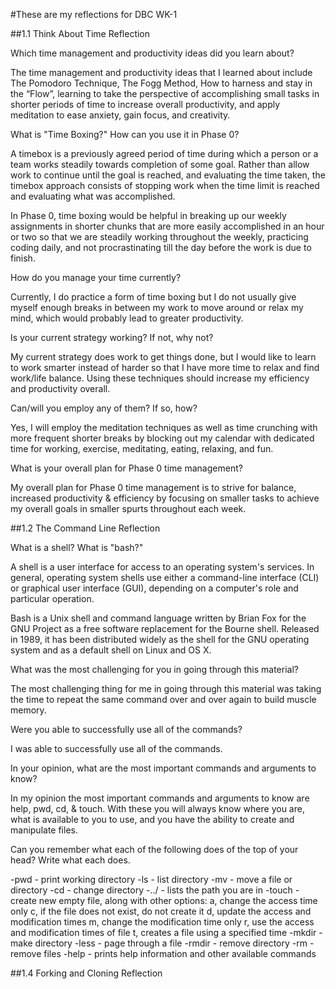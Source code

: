 #These are my reflections for DBC WK-1

##1.1 Think About Time Reflection

Which time management and productivity ideas did you learn about?

The time management and productivity ideas that I learned about include The Pomodoro Technique, The Fogg Method, How to harness and stay in the “Flow”, learning to take the perspective of accomplishing small tasks in shorter periods of time to increase overall productivity, and apply meditation to ease anxiety, gain focus, and creativity.


What is "Time Boxing?" How can you use it in Phase 0?

A timebox is a previously agreed period of time during which a person or a team works steadily towards completion of some goal. Rather than allow work to continue until the goal is reached, and evaluating the time taken, the timebox approach consists of stopping work when the time limit is reached and evaluating what was accomplished.

In Phase 0, time boxing would be helpful in breaking up our weekly assignments in shorter chunks that are more easily accomplished in an hour or two so that we are steadily working throughout the weekly, practicing coding daily, and not procrastinating till the day before the work is due to finish.

How do you manage your time currently?

Currently, I do practice a form of time boxing but I do not usually give myself enough breaks in between my work to move around or relax my mind, which would probably lead to greater productivity.

Is your current strategy working? If not, why not?

My current strategy does work to get things done, but I would like to learn to work smarter instead of harder so that I have more time to relax and find work/life balance. Using these techniques should increase my efficiency and productivity overall.

Can/will you employ any of them? If so, how?

Yes, I will employ the meditation techniques as well as time crunching with more frequent shorter breaks by blocking out my calendar with dedicated time for working, exercise, meditating, eating, relaxing, and fun.

What is your overall plan for Phase 0 time management?

My overall plan for Phase 0 time management is to strive for balance, increased productivity & efficiency by focusing on smaller tasks to achieve my overall goals in smaller spurts throughout each week.



##1.2 The Command Line Reflection


What is a shell? What is "bash?"

A shell is a user interface for access to an operating system's services. In general, operating system shells use either a command-line interface (CLI) or graphical user interface (GUI), depending on a computer's role and particular operation.

Bash is a Unix shell and command language written by Brian Fox for the GNU Project as a free software replacement for the Bourne shell. Released in 1989, it has been distributed widely as the shell for the GNU operating system and as a default shell on Linux and OS X.

What was the most challenging for you in going through this material?

The most challenging thing for me in going through this material was taking the time to repeat the same command over and over again to build muscle memory.

Were you able to successfully use all of the commands?

I was able to successfully use all of the commands.

In your opinion, what are the most important commands and arguments to know?

In my opinion the most important commands and arguments to know are help, pwd, cd, & touch. With these you will always know where you are, what is available to you to use, and you have the ability to create and manipulate files.

Can you remember what each of the following does of the top of your head? Write what each does.

-pwd - print working directory
-ls - list directory
-mv - move a file or directory
-cd - change directory
-../ - lists the path you are in
-touch - create new empty file, along with other options:
  a, change the access time only
  c, if the file does not exist, do not create it
  d, update the access and modification times
  m, change the modification time only
  r, use the access and modification times of file
  t, creates a file using a specified time
-mkdir - make directory
-less - page through a file
-rmdir - remove directory
-rm - remove files
-help - prints help information and other available commands




##1.4 Forking and Cloning Reflection